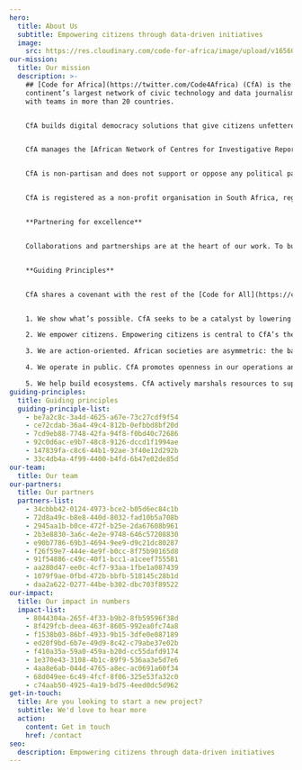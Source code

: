 ```yaml
---
hero:
  title: About Us
  subtitle: Empowering citizens through data-driven initiatives
  image:
    src: https://res.cloudinary.com/code-for-africa/image/upload/v1656064173/codeforafrica/images/1_IgrT4_1tGZh1WnpYzvZN1A_1_twneqf.jpg
our-mission:
  title: Our mission
  description: >-
    ## [Code for Africa](https://twitter.com/Code4Africa) (CfA) is the
    continent’s largest network of civic technology and data journalism labs,
    with teams in more than 20 countries.


    CfA builds digital democracy solutions that give citizens unfettered access to actionable information that empowers them to make informed decisions, which strengthens civic engagement for improved public governance and accountability. This includes building infrastructures like the continent’s largest open data portals at [openAFRICA](https://openafrica.net/) and [sourceAFRICA](https://sourceafrica.net/). CfA incubates initiatives as diverse as the [africanDRONE](https://africandrone.org/) network, the [PesaCheck](https://pesacheck.org/) fact-checking initiative and the [sensors.AFRICA](https://sensors.africa/) air quality sensor network.


    CfA manages the [African Network of Centres for Investigative Reporting](https://investigate.africa/) (ANCIR), which gives the continent’s top muckraking newsrooms the best possible [forensic data tools](https://data.investigate.africa/), [digital security](https://getoutline.org/) and [whistleblower encryption](https://afrileaks.org/) to help improve their ability to tackle crooked politicians, organised crime and predatory big business. CfA runs [academy.AFRICA](https://academy.africa/), one of the continent’s largest [skills development](https://courses.academy.africa/) initiatives for digital journalists, and seed funds cross-border collaboration. CfA’s research and analysis programme [CivicSignal](https://civicsignal.africa/#/home) offers actionable insights to help navigate Africa’s media ecosystem and emerging civic technology sector using machine learning tools and ‘big data’ resources.


    CfA is non-partisan and does not support or oppose any political party or candidate. We do not undertake any advocacy work either for ourselves or on behalf of others.


    CfA is registered as a non-profit organisation in South Africa, registration number 168–092, and in Kenya with registration number CPR/2016/220101.


    **Partnering for excellence**


    Collaborations and partnerships are at the heart of our work. To build digital democracies, we partner with organisations aligned with CfA values, acting as a catalyst for new initiatives and strengthening the local ecosystem by investing in and working through these partnerships.


    **Guiding Principles**


    CfA shares a covenant with the rest of the [Code for All](https://codeforall.org/) federation, based on the following guiding principles:


    1. We show what’s possible. CfA seeks to be a catalyst by lowering the political risk of experimentation through creating successful proofs of concept for liberating civic data, for building enabling technologies and for pioneering sustainable revenue models. The organisation also endeavours to lower the financial costs for technology experimentation by creating and managing ‘shared’ backbone civic technology, and availing resources for rapid innovation.

    2. We empower citizens. Empowering citizens is central to CfA’s theory of change. Strong democracies rely on engaged citizens who have actionable information and easy-to-use channels for making their will known. CfA works primarily with citizen organisations and civic watchdogs, including the media and also supports government and social enterprises in developing their capacity to respond meaningfully to citizens and to collaborate effectively with them.

    3. We are action-oriented. African societies are asymmetric: the balance of power rests with governments and corporate institutions, at the expense of citizens who are treated as passive recipients of consultation or services. CfA seeks to change this by focusing on actionable data and action-oriented tools that give agency to citizens.

    4. We operate in public. CfA promotes openness in our operations and in the work of our partners. All digital tools utilised are open source, and the organisation’s information is open data. CfA actively encourages documentation, sharing and collaboration, in addition to reuse of our own tools, programmes and processes, as well as those of our partners.

    5. We help build ecosystems. CfA actively marshals resources to support the growth of a pan-African ecosystem of civic technologists. Whenever possible, this means reusing existing tools, standards and platforms, encouraging integration and extension. CfA operates as a pan-African federation of organisations who are active members of a global community, leveraging each other’s knowledge and resources.
guiding-principles:
  title: Guiding principles
  guiding-principle-list:
    - be7a2c8c-3a4d-4625-a67e-73c27cdf9f54
    - ce72cdab-36a4-49c4-812b-0efbbd8bf20d
    - 7cd9eb88-7748-42fa-94f8-f0bd40c72686
    - 92c0d6ac-e9b7-48c8-9126-dccd1f1994ae
    - 147839fa-c8c6-44b1-92ae-3f40e12d292b
    - 33c4db4a-4f99-4400-b4fd-6b47e02de85d
our-team:
  title: Our team
our-partners:
  title: Our partners
  partners-list:
    - 34cbbb42-0124-4973-bce2-b05d6ec84c1b
    - 72d8a49c-b8e8-440d-8032-fad10b5a708b
    - 2945aa1b-b0ce-472f-b25e-2da67608b961
    - 2b3e8830-3a6c-4e2e-9748-646c57208830
    - e90b7786-69b3-4694-9ee9-d9c21dc80287
    - f26f59e7-444e-4e9f-b0cc-8f75b90165d8
    - 91f54886-c49c-40f1-bcc1-a1ceef755581
    - aa280d47-ee0c-4cf7-93aa-1fbe1a087439
    - 1079f9ae-0fbd-472b-bbfb-518145c28b1d
    - daa2a622-0277-44be-b302-dbc703f89522
our-impact:
  title: Our impact in numbers
  impact-list:
    - 8044304a-265f-4f33-b9b2-8fb59596f38d
    - 8f429fcb-deea-463f-8605-992ea0fc74a8
    - f1538b03-86bf-4933-9b15-3dfe0e087189
    - ed20f9bd-6b7e-49d9-8c42-c79abe37e02b
    - f410a35a-59a0-459a-b20d-cc55dafd9174
    - 1e370e43-3108-4b1c-89f9-536aa3e5d7e6
    - 4aa8e6ab-044d-4765-a8ec-ac0691a60f34
    - 68d049ee-6c49-4fcf-8f06-325e53fa32c0
    - c74aab50-4925-4a19-bd75-4eed0dc5d962
get-in-touch:
  title: Are you looking to start a new project?
  subtitle: We'd love to hear more
  action:
    content: Get in touch
    href: /contact
seo:
  description: Empowering citizens through data-driven initiatives
---
```

